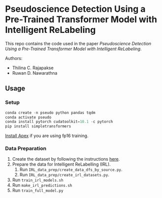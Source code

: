 # Pseudoscience Detection Using a Pre-Trained Transformer Model with Intelligent ReLabeling

This repo contains the code used in the paper *Pseudoscience Detection Using a Pre-Trained Transformer Model with Intelligent ReLabeling*.

Authors:

- Thilina C. Rajapakse
- Ruwan D. Nawarathna

## Usage

### Setup

```python
conda create -n pseudo python pandas tqdm
conda activate pseudo
conda install pytorch cudatoolkit=10.1 -c pytorch
pip install simpletransformers
```

[Install Apex](https://github.com/NVIDIA/apex) if you are using fp16 training.

### Data Preparation

1. Create the dataset by following the instructions [here](https://github.com/ThilinaRajapakse/Pseudoscience-Dataset).
2. Prepare the data for Intelligent ReLabelling (IRL).
   1. Run `IRL_data_prep/create_data_dfs_by_source.py`.
   2. Run `IRL_data_prep/create_irl_datasets.py`.
3. Run `train_irl_models.sh`
4. Run `make_irl_predictions.sh`
5. Run `train_full_model.py`
